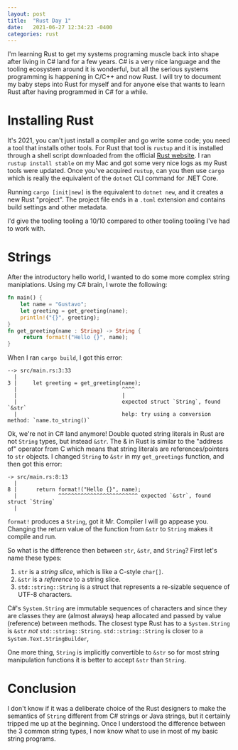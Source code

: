 ```yaml
---
layout: post
title:  "Rust Day 1"
date:   2021-06-27 12:34:23 -0400
categories: rust
---
```


I'm learning Rust to get my systems programing muscle back into shape after living in C# land for a few years.
C# is a very nice language and the tooling ecosystem around it is wonderful, but all the serious systems programming is happening in C/C++ and now Rust.
I will try to document my baby steps into Rust for myself and for anyone else that wants to learn Rust after having programmed in C# for a while.

# Installing Rust
It's 2021, you can't just install a compiler and go write some code; you need a tool that installs other tools.
For Rust that tool is `rustup` and it is installed through a shell script downloaded from the official [Rust website](https://www.rust-lang.org/learn/get-started).
I ran `rustup install stable` on my Mac and got some very nice logs as my Rust tools were updated.
Once you've acquired `rustup`, can you then use `cargo` which is really the equivalent of the `dotnet` CLI command for .NET Core.

Running `cargo [init|new]` is the equivalent to `dotnet new`, and it creates a new Rust "project".
The project file ends in a `.toml` extension and contains build settings and other metadata.

I'd give the tooling tooling a 10/10 compared to other tooling tooling I've had to work with.

# Strings

After the introductory hello world, I wanted to do some more complex string maniplations.
Using my C# brain, I wrote the following:

```rust
fn main() {
    let name = "Gustavo";
    let greeting = get_greeting(name);
    println!("{}", greeting);
}
fn get_greeting(name : String) -> String {
     return format!("Hello {}", name);
}
```
When I ran `cargo build`, I got this error:
```
--> src/main.rs:3:33
  |
3 |     let greeting = get_greeting(name);
  |                                 ^^^^
  |                                 |
  |                                 expected struct `String`, found `&str`
  |                                 help: try using a conversion method: `name.to_string()`
```
Ok, we're not in C# land anymore! Double quoted string literals in Rust are not `String` types, but instead `&str`. 
The & in Rust is similar to the "address of" operator from C which means that string literals are references/pointers to `str` objects. I changed `String` to `&str` in my `get_greetings` function, and then got this error:

```
-> src/main.rs:8:13
  |
8 |      return format!("Hello {}", name);
  |             ^^^^^^^^^^^^^^^^^^^^^^^^^ expected `&str`, found struct `String`
  |
```

`format!` produces a `String`, got it Mr. Compiler I will go appease you.
Changing the return value of the function from `&str` to `String` makes it compile and run.

So what is the difference then between `str`, `&str`, and `String`? First let's name these types:
1. `str` is a _string slice_, which is like a C-style `char[]`. 
1. `&str` is a _reference_ to a string slice.
1. `std::string::String` is a struct that represents a re-sizable sequence of UTF-8 characters.

C#'s `System.String` are immutable sequences of characters and since they are classes they are (almost always) heap allocated and passed by value (reference) between methods.
The closest type Rust has to a `System.String` is `&str` _not_ `std::string::String`.
`std::string::String` is closer to a `System.Text.StringBuilder`,

One more thing, `String` is implicitly convertible to `&str` so for most string manipulation functions it is better to accept `&str` than `String`.

# Conclusion
I don't know if it was a deliberate choice of the Rust designers to make the semantics of `String` different from C# strings or Java strings, but it certainly tripped me up at the beginning.
Once I understood the difference between the 3 common string types, I now know what to use in most of my basic string programs.